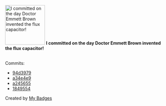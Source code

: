 <img src="https://my-badges.github.io/my-badges/delorean.png" alt="I committed on the day Doctor Emmett Brown invented the flux capacitor!" title="I committed on the day Doctor Emmett Brown invented the flux capacitor!" width="128">
<strong>I committed on the day Doctor Emmett Brown invented the flux capacitor!</strong>
<br><br>

Commits:

- <a href="https://github.com/wish13yt/wishdog.link/commit/94d39794b746247541dd1a375f2017aa5ca5a943">94d3979</a>
- <a href="https://github.com/wish13yt/wishdog.link/commit/a34e4e9410b826fcb7b17019e92f8070d022e3de">a34e4e9</a>
- <a href="https://github.com/wish13yt/wish13yt.github.io/commit/a245655184e3b790fde9df905d27f06ee86d022b">a245655</a>
- <a href="https://github.com/wish13yt/wishdog.link/commit/1849554e605c74b9640b8dbda83f136ab6234bdd">1849554</a>


Created by <a href="https://github.com/my-badges/my-badges">My Badges</a>